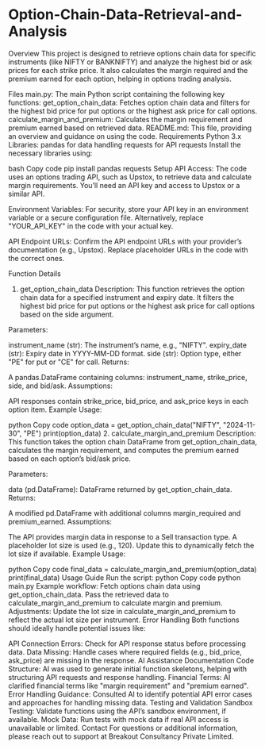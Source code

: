 # Option-Chain-Data-Retrieval-and-Analysis
Overview
This project is designed to retrieve options chain data for specific instruments (like NIFTY or BANKNIFTY) and analyze the highest bid or ask prices for each strike price. It also calculates the margin required and the premium earned for each option, helping in options trading analysis.

Files
main.py: The main Python script containing the following key functions:
get_option_chain_data: Fetches option chain data and filters for the highest bid price for put options or the highest ask price for call options.
calculate_margin_and_premium: Calculates the margin requirement and premium earned based on retrieved data.
README.md: This file, providing an overview and guidance on using the code.
Requirements
Python 3.x
Libraries:
pandas for data handling
requests for API requests
Install the necessary libraries using:

bash
Copy code
pip install pandas requests
Setup
API Access: The code uses an options trading API, such as Upstox, to retrieve data and calculate margin requirements. You’ll need an API key and access to Upstox or a similar API.

Environment Variables: For security, store your API key in an environment variable or a secure configuration file. Alternatively, replace "YOUR_API_KEY" in the code with your actual key.

API Endpoint URLs: Confirm the API endpoint URLs with your provider’s documentation (e.g., Upstox). Replace placeholder URLs in the code with the correct ones.

Function Details
1. get_option_chain_data
Description: This function retrieves the option chain data for a specified instrument and expiry date. It filters the highest bid price for put options or the highest ask price for call options based on the side argument.

Parameters:

instrument_name (str): The instrument’s name, e.g., "NIFTY".
expiry_date (str): Expiry date in YYYY-MM-DD format.
side (str): Option type, either "PE" for put or "CE" for call.
Returns:

A pandas.DataFrame containing columns: instrument_name, strike_price, side, and bid/ask.
Assumptions:

API responses contain strike_price, bid_price, and ask_price keys in each option item.
Example Usage:

python
Copy code
option_data = get_option_chain_data("NIFTY", "2024-11-30", "PE")
print(option_data)
2. calculate_margin_and_premium
Description: This function takes the option chain DataFrame from get_option_chain_data, calculates the margin requirement, and computes the premium earned based on each option’s bid/ask price.

Parameters:

data (pd.DataFrame): DataFrame returned by get_option_chain_data.
Returns:

A modified pd.DataFrame with additional columns margin_required and premium_earned.
Assumptions:

The API provides margin data in response to a Sell transaction type.
A placeholder lot size is used (e.g., 120). Update this to dynamically fetch the lot size if available.
Example Usage:

python
Copy code
final_data = calculate_margin_and_premium(option_data)
print(final_data)
Usage Guide
Run the script:
python
Copy code
python main.py
Example workflow:
Fetch options chain data using get_option_chain_data.
Pass the retrieved data to calculate_margin_and_premium to calculate margin and premium.
Adjustments:
Update the lot size in calculate_margin_and_premium to reflect the actual lot size per instrument.
Error Handling
Both functions should ideally handle potential issues like:

API Connection Errors: Check for API response status before processing data.
Data Missing: Handle cases where required fields (e.g., bid_price, ask_price) are missing in the response.
AI Assistance Documentation
Code Structure: AI was used to generate initial function skeletons, helping with structuring API requests and response handling.
Financial Terms: AI clarified financial terms like "margin requirement" and "premium earned".
Error Handling Guidance: Consulted AI to identify potential API error cases and approaches for handling missing data.
Testing and Validation
Sandbox Testing: Validate functions using the API’s sandbox environment, if available.
Mock Data: Run tests with mock data if real API access is unavailable or limited.
Contact
For questions or additional information, please reach out to support at Breakout Consultancy Private Limited.

